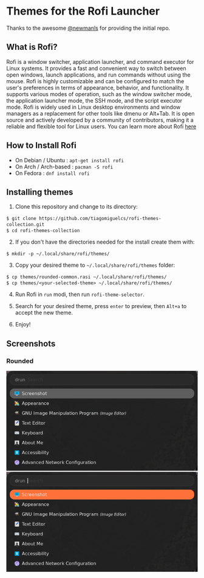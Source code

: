 # Themes for the Rofi Launcher
Thanks to the awesome [@newmanls](https://github.com/newmanls/rofi-themes-collection) for providing the initial repo.

## What is Rofi?

Rofi is a window switcher, application launcher, and command executor for Linux systems. It provides a fast and convenient way to switch between open windows, launch applications, and run commands without using the mouse. Rofi is highly customizable and can be configured to match the user's preferences in terms of appearance, behavior, and functionality. It supports various modes of operation, such as the window switcher mode, the application launcher mode, the SSH mode, and the script executor mode. Rofi is widely used in Linux desktop environments and window managers as a replacement for other tools like dmenu or Alt+Tab. It is open source and actively developed by a community of contributors, making it a reliable and flexible tool for Linux users. You can learn more about Rofi [here](https://github.com/davatorium/rofi)

## How to Install Rofi

- On Debian / Ubuntu : `apt-get install rofi`
- On Arch / Arch-based : `pacman -S rofi`
- On Fedora : `dnf install rofi`

## Installing themes

1. Clone this repository and change to its directory:
```
$ git clone https://github.com/tiagomiguelcs/rofi-themes-collection.git
$ cd rofi-themes-collection
```

2. If you don't have the directories needed for the install create them with:
```
$ mkdir -p ~/.local/share/rofi/themes/
```

3. Copy your desired theme to `~/.local/share/rofi/themes` folder:
```
$ cp themes/rounded-common.rasi ~/.local/share/rofi/themes/
$ cp themes/<your-selected-theme> ~/.local/share/rofi/themes/
```

4. Run Rofi in `run` modi, then run `rofi-theme-selector`.

5. Search for your desired theme, press `enter` to preview, then `Alt+a` to accept the new theme.

6. Enjoy!

## Screenshots

### Rounded
![rounded-gray-dark](screenshots/rounded-gray-dark.png)
![rounded-gray-orange](screenshots/rounded-gray-orange.png)


